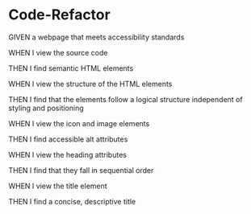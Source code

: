 # Code-Refactor

GIVEN a webpage that meets accessibility standards

WHEN I view the source code

THEN I find semantic HTML elements

WHEN I view the structure of the HTML elements

THEN I find that the elements follow a logical structure independent of styling and positioning

WHEN I view the icon and image elements

THEN I find accessible alt attributes

WHEN I view the heading attributes

THEN I find that they fall in sequential order

WHEN I view the title element

THEN I find a concise, descriptive title
